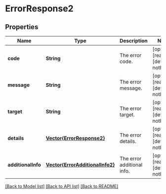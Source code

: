 # ErrorResponse2


## Properties
Name | Type | Description | Notes
------------ | ------------- | ------------- | -------------
**code** | **String** | The error code. | [optional] [readonly] [default to nothing]
**message** | **String** | The error message. | [optional] [readonly] [default to nothing]
**target** | **String** | The error target. | [optional] [readonly] [default to nothing]
**details** | [**Vector{ErrorResponse2}**](ErrorResponse2.md) | The error details. | [optional] [readonly] [default to nothing]
**additionalInfo** | [**Vector{ErrorAdditionalInfo2}**](ErrorAdditionalInfo2.md) | The error additional info. | [optional] [readonly] [default to nothing]


[[Back to Model list]](../README.md#models) [[Back to API list]](../README.md#api-endpoints) [[Back to README]](../README.md)


